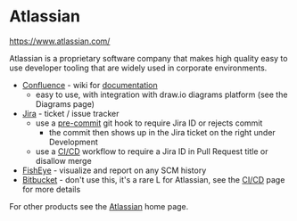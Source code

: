 # Atlassian

<https://www.atlassian.com/>

Atlassian is a proprietary software company that makes high quality easy to use developer tooling that are widely used
in corporate environments.

- [Confluence](https://www.atlassian.com/software/confluence) - wiki for [documentation](documentation.md)
  - easy to use, with integration with draw.io diagrams platform (see the Diagrams page)
- [Jira](https://www.atlassian.com/software/jira) - ticket / issue tracker
  - use a [pre-commit](precommit.md) git hook to require Jira ID or rejects commit
    - the commit then shows up in the Jira ticket on the right under Development
  - use a [CI/CD](ci-cd.md) workflow to require a Jira ID in Pull Request title or disallow merge
- [FishEye](https://www.atlassian.com/software/fisheye) - visualize and report on any SCM history
- [Bitbucket](https://bitbucket.org/) - don't use this, it's a rare L for Atlassian, see the [CI/CD](ci-cd.md) page for
  more details

For other products see the [Atlassian](https://www.atlassian.com/) home page.
